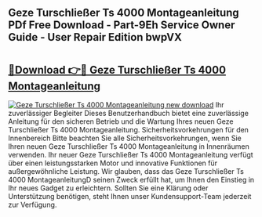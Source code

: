## Geze Turschließer Ts 4000 Montageanleitung PDf Free Download - Part-9Eh Service Owner Guide - User Repair Edition bwpVX

# <h2><a href="http://df717w.blite.top/?on=Geze+Turschlie%c3%9fer+Ts+4000+Montageanleitung">🔗Download 👉🔴 Geze Turschließer Ts 4000 Montageanleitung</a></h2>

[![Geze Turschließer Ts 4000 Montageanleitung new download](https://i.imgur.com/lujVjoI.png)](http://df717w.blite.top/?on=Geze+Turschlie%c3%9fer+Ts+4000+Montageanleitung)
Ihr zuverlässiger Begleiter Dieses Benutzerhandbuch bietet eine zuverlässige Anleitung für den sicheren Betrieb und die Wartung Ihres neuen Geze Turschließer Ts 4000 Montageanleitung. Sicherheitsvorkehrungen für den Innenbereich Bitte beachten Sie alle Sicherheitsvorkehrungen, wenn Sie Ihren neuen Geze Turschließer Ts 4000 Montageanleitung in Innenräumen verwenden. Ihr neuer Geze Turschließer Ts 4000 Montageanleitung verfügt über einen leistungsstarken Motor und innovative Funktionen für außergewöhnliche Leistung. Wir glauben, dass das Geze Turschließer Ts 4000 MontageanleitungD seinen Zweck erfüllt hat, um Ihnen den Einstieg in Ihr neues Gadget zu erleichtern. Sollten Sie eine Klärung oder Unterstützung benötigen, steht Ihnen unser Kundensupport-Team jederzeit zur Verfügung.
